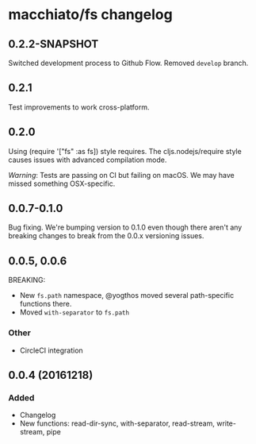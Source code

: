 # macchiato/fs changelog

## 0.2.2-SNAPSHOT

Switched development process to Github Flow. Removed `develop` branch.

## 0.2.1

Test improvements to work cross-platform.

## 0.2.0

Using (require '["fs" :as fs]) style requires. The cljs.nodejs/require style causes issues with advanced compilation  mode.

*Warning*: Tests are passing on CI but failing on macOS. We may have missed something OSX-specific.

## 0.0.7-0.1.0

Bug fixing. We're bumping version to 0.1.0 even though there aren't any breaking changes to break from the 0.0.x versioning issues.

## 0.0.5, 0.0.6

BREAKING:
- New `fs.path` namespace, @yogthos moved several path-specific functions there.
- Moved `with-separator` to `fs.path`

### Other

- CircleCI integration

## 0.0.4 (20161218)

### Added
- Changelog
- New functions: read-dir-sync, with-separator, read-stream, write-stream, pipe
